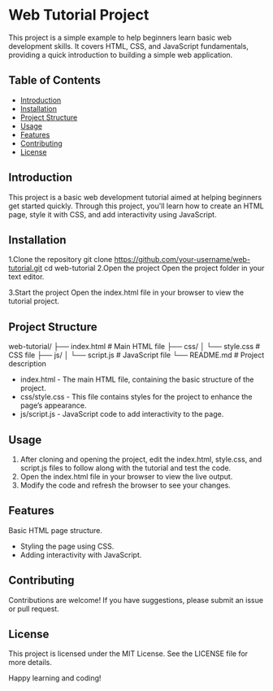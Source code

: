 # Web Tutorial Project
This project is a simple example to help beginners learn basic web development skills. It covers HTML, CSS, and JavaScript fundamentals, providing a quick introduction to building a simple web application.

## Table of Contents
- [Introduction](#introduction)
- [Installation](#installation)
- [Project Structure](#project-structure)
- [Usage](#usage)
- [Features](#features)
- [Contributing](#contributing)
- [License](#license)

## Introduction
This project is a basic web development tutorial aimed at helping beginners get started quickly. Through this project, you'll learn how to create an HTML page, style it with CSS, and add interactivity using JavaScript.

## Installation
1.Clone the repository
git clone https://github.com/your-username/web-tutorial.git
cd web-tutorial
2.Open the project
Open the project folder in your text editor.

3.Start the project
Open the index.html file in your browser to view the tutorial project.

## Project Structure
web-tutorial/
├── index.html         # Main HTML file
├── css/
│   └── style.css      # CSS file
├── js/
│   └── script.js      # JavaScript file
└── README.md          # Project description
- index.html - The main HTML file, containing the basic structure of the project.
- css/style.css - This file contains styles for the project to enhance the page’s appearance.
- js/script.js - JavaScript code to add interactivity to the page.
## Usage
1. After cloning and opening the project, edit the index.html, style.css, and script.js files to follow along with the tutorial and test the code.
2. Open the index.html file in your browser to view the live output.
3. Modify the code and refresh the browser to see your changes.
## Features
Basic HTML page structure.
- Styling the page using CSS.
- Adding interactivity with JavaScript.
## Contributing
Contributions are welcome! If you have suggestions, please submit an issue or pull request.

## License
This project is licensed under the MIT License. See the LICENSE file for more details.

Happy learning and coding!